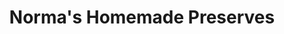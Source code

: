 ---
title: "Norma's Homemade Preserves"
url: /brechin/normas-homemade-preserves/
shop: Lebensmittel
---
